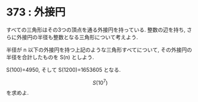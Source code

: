# 373 : 外接円

すべての三角形はその3つの頂点を通る外接円を持っている. 整数の辺を持ち, さらに外接円の半径も整数となる三角形について考えよう.

半径が n 以下の外接円を持つ上記のような三角形すべてについて, その外接円の半径を合計したものを S(n) としよう.

S(100)=4950, そして S(1200)=1653605 となる.

$$S(10^7)$$を求めよ.
